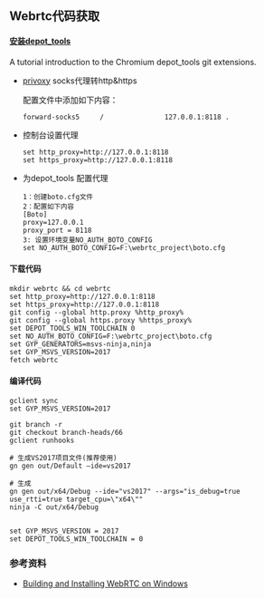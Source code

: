 ## Webrtc代码获取



#### [安装depot_tools](http://commondatastorage.googleapis.com/chrome-infra-docs/flat/depot_tools/docs/html/depot_tools_tutorial.html#_setting_up) 

A tutorial introduction to the Chromium depot_tools git extensions.

+ [privoxy](http://www.privoxy.org/) socks代理转http&https

  配置文件中添加如下内容：

  ```
  forward-socks5 	 / 				 127.0.0.1:8118 .
  ```

+ 控制台设置代理

  ```
  set http_proxy=http://127.0.0.1:8118
  set https_proxy=http://127.0.0.1:8118
  ```

+ 为depot_tools 配置代理

  ```
  1：创建boto.cfg文件
  2：配置如下内容
  [Boto]
  proxy=127.0.0.1
  proxy_port = 8118
  3: 设置环境变量NO_AUTH_BOTO_CONFIG
  set NO_AUTH_BOTO_CONFIG=F:\webrtc_project\boto.cfg
  ```

#### 下载代码

```
mkdir webrtc && cd webrtc
set http_proxy=http://127.0.0.1:8118
set https_proxy=http://127.0.0.1:8118
git config --global http.proxy %http_proxy%
git config --global https.proxy %https_proxy%
set DEPOT_TOOLS_WIN_TOOLCHAIN 0
set NO_AUTH_BOTO_CONFIG=F:\webrtc_project\boto.cfg
set GYP_GENERATORS=msvs-ninja,ninja 
set GYP_MSVS_VERSION=2017
fetch webrtc
```

#### 编译代码

```
gclient sync
set GYP_MSVS_VERSION=2017

git branch -r
git checkout branch-heads/66
gclient runhooks

# 生成VS2017项目文件(推荐使用) 
gn gen out/Default –ide=vs2017 

# 生成
gn gen out/x64/Debug --ide="vs2017" --args="is_debug=true use_rtti=true target_cpu=\"x64\""
ninja -C out/x64/Debug 


set GYP_MSVS_VERSION = 2017
set DEPOT_TOOLS_WIN_TOOLCHAIN = 0

```



### 参考资料

+ [Building and Installing WebRTC on Windows](https://sourcey.com/building-and-installing-webrtc-on-windows/)
